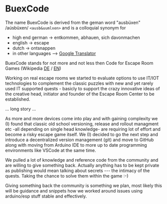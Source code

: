 # BuexCode

The name BuexCode is derived from the geman word "ausbüxen" /aúsbüxen/ `<ausb&uumlxen>`  and is a colloquial synonym for
- high end german -> entkommen, abhauen, sich davonmachen
- english -> escape
- dutch -> ontsnappen
- in other languages --> [Google Translator](https://translate.google.com/?sl=de&tl=en&text=ausb%C3%BCxen&op=translate)

BuexCode stands for not more and not less then Code for Escape Room Games (Wikipedia [DE](https://de.wikipedia.org/wiki/Escape_Game) / [EN](https://en.wikipedia.org/wiki/Escape_room))

Working on real escape rooms we started to evaluate options to use IT/IOT technologies to complement the classic puzzles with new and yet rarely used IT supported quests - basicly to support the crazy innovative ideas of the creative head, initiator and founder of the Escape Room Center to be established.

... long story ...

As more and more devices come into play and with gaining complexity we (I) found that classic old school versioning, release and rollout managment etc -all depending on single head knowledge- are requiring lot of effort and become a risky escape game itself.
We (I) decided to go the next step and introduce a decentralized version management (git) and move to GitHub along with moving from Arduino IDE to more up to date programming environments like VSCode at the same time.   

We pulled a lot of knowledge and reference code from the community and are willing to give something back. Actually anything has to be kept private as publishing would mean talking about secrets --- the intimacy of the quests. Taking the chance to solve them within the game :-)

Giving something back the community is something we plan, most likely this will be guidance and snippets how we worked around issues using arduino/esp stuff stable and effectively. 

